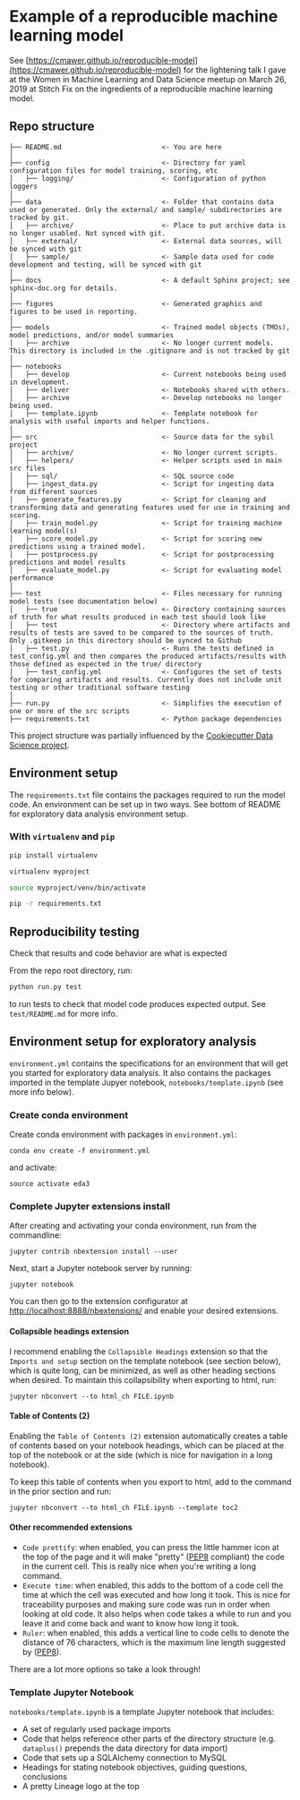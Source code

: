 # Example of a reproducible machine learning model 

See [https://cmawer.github.io/reproducible-model](https://cmawer.github.io/reproducible-model) for the lightening talk I gave at the Women in Machine Learning and Data Science meetup on March 26, 2019 at Stitch Fix on the ingredients of a reproducible machine learning model.
 

## Repo structure 

```
├── README.md                         <- You are here
│
├── config                            <- Directory for yaml configuration files for model training, scoring, etc
│   ├── logging/                      <- Configuration of python loggers
│
├── data                              <- Folder that contains data used or generated. Only the external/ and sample/ subdirectories are tracked by git. 
│   ├── archive/                      <- Place to put archive data is no longer usabled. Not synced with git. 
│   ├── external/                     <- External data sources, will be synced with git
│   ├── sample/                       <- Sample data used for code development and testing, will be synced with git
│
├── docs                              <- A default Sphinx project; see sphinx-doc.org for details.
│
├── figures                           <- Generated graphics and figures to be used in reporting.
│
├── models                            <- Trained model objects (TMOs), model predictions, and/or model summaries
│   ├── archive                       <- No longer current models. This directory is included in the .gitignore and is not tracked by git
│
├── notebooks
│   ├── develop                       <- Current notebooks being used in development.
│   ├── deliver                       <- Notebooks shared with others. 
│   ├── archive                       <- Develop notebooks no longer being used.
│   ├── template.ipynb                <- Template notebook for analysis with useful imports and helper functions. 
│
├── src                               <- Source data for the sybil project 
│   ├── archive/                      <- No longer current scripts.
│   ├── helpers/                      <- Helper scripts used in main src files 
│   ├── sql/                          <- SQL source code
│   ├── ingest_data.py                <- Script for ingesting data from different sources 
│   ├── generate_features.py          <- Script for cleaning and transforming data and generating features used for use in training and scoring.
│   ├── train_model.py                <- Script for training machine learning model(s)
│   ├── score_model.py                <- Script for scoring new predictions using a trained model.
│   ├── postprocess.py                <- Script for postprocessing predictions and model results
│   ├── evaluate_model.py             <- Script for evaluating model performance 
│
├── test                              <- Files necessary for running model tests (see documentation below) 
│   ├── true                          <- Directory containing sources of truth for what results produced in each test should look like 
│   ├── test                          <- Directory where artifacts and results of tests are saved to be compared to the sources of truth. Only .gitkeep in this directory should be synced to Github
│   ├── test.py                       <- Runs the tests defined in test_config.yml and then compares the produced artifacts/results with those defined as expected in the true/ directory
│   ├── test_config.yml               <- Configures the set of tests for comparing artifacts and results. Currently does not include unit testing or other traditional software testing
│
├── run.py                            <- Simplifies the execution of one or more of the src scripts 
├── requirements.txt                  <- Python package dependencies 
```
This project structure was partially influenced by the [Cookiecutter Data Science project](https://drivendata.github.io/cookiecutter-data-science/).

## Environment setup 

The `requirements.txt` file contains the packages required to run the model code. An environment can be set up in two ways. See bottom of README for exploratory data analysis environment setup. 

### With `virtualenv` and `pip`

```bash
pip install virtualenv

virtualenv myproject

source myproject/venv/bin/activate

pip -r requirements.txt

```

## Reproducibility testing
Check that results and code behavior are what is expected  


From the repo root directory, run:
 
 ```python
 python run.py test
```
 to run tests to check that model code produces expected output. See `test/README.md` for more info. 


## Environment setup for exploratory analysis

`environment.yml` contains the specifications for an environment that will get you started for exploratory data analysis. 
It also contains the packages imported in the template Jupyer notebook, `notebooks/template.ipynb` (see more info below).  

### Create conda environment 
Create conda environment with packages in `environment.yml`: 

`conda env create -f environment.yml`

and activate:

`source activate eda3`

### Complete Jupyter extensions install
After creating and activating your conda environment, run from the commandline:

`jupyter contrib nbextension install --user`

Next, start a Jupyter notebook server by running: 

`jupyter notebook`

You can then go to the extension configurator at [http://localhost:8888/nbextensions/](http://localhost:8888/nbextensions/) and enable your desired extensions. 

#### Collapsible headings extension
I recommend enabling the `Collapsible Headings` extension so that the `Imports and setup` section on the template notebook (see section below), which is quite long, can be minimized, as well as other heading sections when desired. To maintain this collapsibility when exporting to html, run:

`jupyter nbconvert --to html_ch FILE.ipynb`

#### Table of Contents (2)
Enabling the `Table of Contents (2)` extension automatically creates a table of contents based on your notebook headings, which can be placed at the top of the notebook or at the side (which is nice for navigation in a long notebook).

To keep this table of contents when you export to html, add to the command in the prior section and run: 

`jupyter nbconvert --to html_ch FILE.ipynb --template toc2`

#### Other recommended extensions
* `Code prettify`: when enabled, you can press the little hammer icon at the top of the page and it will make "pretty" ([PEP8](https://www.python.org/dev/peps/pep-0008/) compliant) the code in the current cell. This is really nice when you're writing a long command. 
* `Execute time`: when enabled, this adds to the bottom of a code cell the time at which the cell was executed and how long it took. This is nice for traceability purposes and making sure code was run in order when looking at old code. It also helps when code takes a while to run and you leave it and come back and want to know how long it took. 
* `Ruler`: when enabled, this adds a vertical line to code cells to denote the distance of 76 characters, which is the maximum line length suggested by ([PEP8](https://www.python.org/dev/peps/pep-0008/)).

There are a lot more options so take a look through! 

### Template Jupyter Notebook 
`notebooks/template.ipynb` is a template Jupyter notebook that includes:
 * A set of regularly used package imports 
 * Code that helps reference other parts of the directory structure (e.g. `dataplus()` prepends the data directory for data import)
 * Code that sets up a SQLAlchemy connection to MySQL 
 * Headings for stating notebook objectives, guiding questions, conclusions 
 * A pretty Lineage logo at the top 
 
 